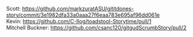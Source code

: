 Scott: https://github.com/markzuratASU/gititdones-story/commit/3e1982dfa33a0aaa27f6eaa783e695af96dd061e  
Kevin: https://github.com/C-Ilog/toadstool-Storytime/pull/1
<br>Mitchell Buckner: https://github.com/csanc120/gitgudScrumbStory/pull/2